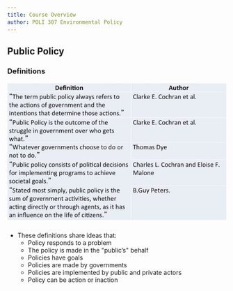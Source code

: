 ```yaml
---
title: Course Overview 
author: POLI 307 Environmental Policy
---
```


## Public Policy

### Definitions 

![](policy_defs.jpg)

###

* These definitions share ideas that:
    * Policy responds to a problem 
    * The policy is made in the "public’s" behalf
    * Policies have goals 
    * Policies are made by governments
    * Policies are implemented by public and private actors
    * Policy can be action or inaction
 
